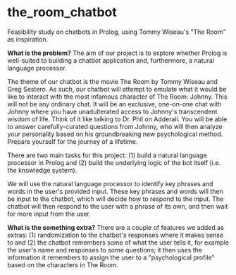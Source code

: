 # the_room_chatbot
Feasibility study on chatbots in Prolog, using Tommy Wiseau's "The Room" as inspiration.

**What is the problem?**
The aim of our project is to explore whether Prolog is well-suited to building a chatbot application and, furthermore, a natural language processor.

The theme of our chatbot is the movie The Room by Tommy Wiseau and Greg Sestero. As such, our chatbot will attempt to emulate what it would be like to interact with the most infamous character of The Room: Johnny. This will not be any ordinary chat. It will be an exclusive, one-on-one chat with Johnny where you have unadulterated access to Johnny's transcendent wisdom of life. Think of it like talking to Dr. Phil on Adderall. You will be able to answer carefully-curated questions from Johnny, who will then analyze your personality based on his groundbreaking new psychological method. Prepare yourself for the journey of a lifetime.

There are two main tasks for this project: (1) build a natural language processor in Prolog and (2) build the underlying logic of the bot itself (i.e. the knowledge system).

We will use the natural language processor to identify key phrases and words in the user's provided input. These key phrases and words will then be input to the chatbot, which will decide how to respond to the input. The chatbot will then respond to the user with a phrase of its own, and then wait for more input from the user.

**What is the something extra?**
There are a couple of features we added as extras: (1) randomization to the chatbot's responses where it makes sense to and (2) the chatbot remembers some of what the user tells it, for example the user's name and responses to some questions; it then uses the information it remembers to assign the user to a "psychological profile" based on the characters in The Room.
